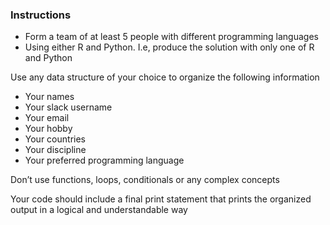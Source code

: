 ### Instructions
- Form a team of at least 5 people with different programming languages
- Using either R and Python. I.e, produce the solution with only one of R and Python

Use any data structure of your choice to organize the following information
- Your names
- Your slack username
- Your email
- Your hobby
- Your countries
- Your discipline
- Your preferred programming language
  
Don’t use functions, loops, conditionals or any complex concepts

Your code should include a final print statement that prints the organized output in a logical and understandable way


